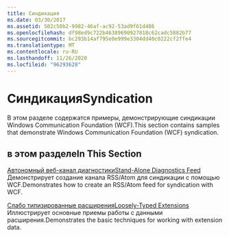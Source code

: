 ```yaml
---
title: Синдикация
ms.date: 03/30/2017
ms.assetid: 502c50b2-9982-46af-ac92-53ad9f61d486
ms.openlocfilehash: df98ed9c722b46389690927818c62cadc5882b77
ms.sourcegitcommit: bc293b14af795e0e999e3304dd40c0222cf2ffe4
ms.translationtype: MT
ms.contentlocale: ru-RU
ms.lasthandoff: 11/26/2020
ms.locfileid: "96293628"
---
```

# <a name="syndication"></a><span data-ttu-id="2c400-102">Синдикация</span><span class="sxs-lookup"><span data-stu-id="2c400-102">Syndication</span></span>

<span data-ttu-id="2c400-103">В этом разделе содержатся примеры, демонстрирующие синдикации Windows Communication Foundation (WCF).</span><span class="sxs-lookup"><span data-stu-id="2c400-103">This section contains samples that demonstrate Windows Communication Foundation (WCF) syndication.</span></span>  
  
## <a name="in-this-section"></a><span data-ttu-id="2c400-104">в этом разделе</span><span class="sxs-lookup"><span data-stu-id="2c400-104">In This Section</span></span>  

 [<span data-ttu-id="2c400-105">Автономный веб-канал диагностики</span><span class="sxs-lookup"><span data-stu-id="2c400-105">Stand-Alone Diagnostics Feed</span></span>](stand-alone-diagnostics-feed-sample.md)  
 <span data-ttu-id="2c400-106">Демонстрирует создание канала RSS/Atom для синдикации с помощью WCF.</span><span class="sxs-lookup"><span data-stu-id="2c400-106">Demonstrates how to create an RSS/Atom feed for syndication with WCF.</span></span>  
  
 [<span data-ttu-id="2c400-107">Слабо типизированные расширения</span><span class="sxs-lookup"><span data-stu-id="2c400-107">Loosely-Typed Extensions</span></span>](loosely-typed-extensions-sample.md)  
 <span data-ttu-id="2c400-108">Иллюстрирует основные приемы работы с данными расширения.</span><span class="sxs-lookup"><span data-stu-id="2c400-108">Demonstrates the basic techniques for working with extension data.</span></span>
